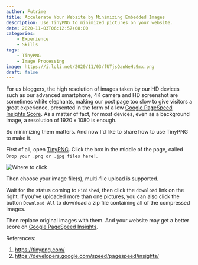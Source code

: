 ```yaml
---
author: Futrime
title: Accelerate Your Website by Minimizing Embedded Images
description: Use TinyPNG to minimized pictures on your website.
date: 2020-11-03T06:12:57+08:00
categories:
    - Experience
    - Skills
tags:
    - TinyPNG
    - Image Processing
image: https://i.loli.net/2020/11/03/fUTjsQanWeHc9mx.png
draft: false
---
```


For us bloggers, the high resolution of images taken by our HD devices such as our advanced smartphone, 4K camera and HD screenshot are sometimes white elephants, making our post page too slow to give visitors a great experience, presented in the form of a low [Google PageSpeed Insights Score](https://developers.google.com/speed/pagespeed/insights/). As a matter of fact, for most devices, even as a background image, a resolution of 1920 x 1080 is enough.

So minimizing them matters. And now I'd like to share how to use TinyPNG to make it.

First of all, open [TinyPNG](https://tinypng.com/). Click the box in the middle of the page, called `Drop your .png or .jpg files here!`.

![Where to click](https://i.loli.net/2020/11/03/8OTSV5ykcE3UWbK.png)

Then choose your image file(s), multi-file upload is supported.

Wait for the status coming to `Finished`, then click the `download` link on the right. If you've uploaded more than one pictures, you can also click the button `Download All` to download a zip file containing all of the compressed images.

Then replace original images with them. And your website may get a better score on [Google PageSpeed Insights](https://developers.google.com/speed/pagespeed/insights/).

References:
1. https://tinypng.com/
1. https://developers.google.com/speed/pagespeed/insights/

